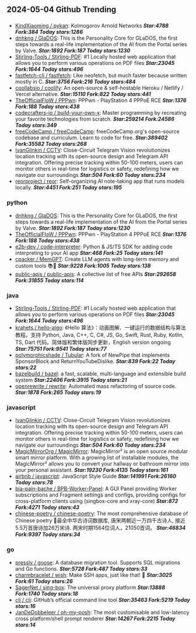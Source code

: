 ## 2024-05-04 Github Trending

### 
* [KindXiaoming / pykan](https://github.com/KindXiaoming/pykan): Kolmogorov Arnold Networks ***Star:4788 Fork:384 Today stars:1286***
* [dnhkng / GlaDOS](https://github.com/dnhkng/GlaDOS): This is the Personality Core for GLaDOS, the first steps towards a real-life implementation of the AI from the Portal series by Valve. ***Star:1892 Fork:187 Today stars:1230***
* [Stirling-Tools / Stirling-PDF](https://github.com/Stirling-Tools/Stirling-PDF): #1 Locally hosted web application that allows you to perform various operations on PDF files ***Star:23045 Fork:1644 Today stars:496***
* [fastfetch-cli / fastfetch](https://github.com/fastfetch-cli/fastfetch): Like neofetch, but much faster because written mostly in C. ***Star:3756 Fork:216 Today stars:484***
* [coollabsio / coolify](https://github.com/coollabsio/coolify): An open-source & self-hostable Heroku / Netlify / Vercel alternative. ***Star:15110 Fork:822 Today stars:441***
* [TheOfficialFloW / PPPwn](https://github.com/TheOfficialFloW/PPPwn): PPPwn - PlayStation 4 PPPoE RCE ***Star:1376 Fork:188 Today stars:438***
* [codecrafters-io / build-your-own-x](https://github.com/codecrafters-io/build-your-own-x): Master programming by recreating your favorite technologies from scratch. ***Star:259214 Fork:24586 Today stars:349***
* [freeCodeCamp / freeCodeCamp](https://github.com/freeCodeCamp/freeCodeCamp): freeCodeCamp.org's open-source codebase and curriculum. Learn to code for free. ***Star:389402 Fork:35582 Today stars:268***
* [IvanGlinkin / CCTV](https://github.com/IvanGlinkin/CCTV): Close-Circuit Telegram Vision revolutionizes location tracking with its open-source design and Telegram API integration. Offering precise tracking within 50-100 meters, users can monitor others in real-time for logistics or safety, redefining how we navigate our surroundings ***Star:504 Fork:60 Today stars:234***
* [reorproject / reor](https://github.com/reorproject/reor): Self-organizing AI note-taking app that runs models locally. ***Star:4451 Fork:251 Today stars:195***

### python
* [dnhkng / GlaDOS](https://github.com/dnhkng/GlaDOS): This is the Personality Core for GLaDOS, the first steps towards a real-life implementation of the AI from the Portal series by Valve. ***Star:1892 Fork:187 Today stars:1230***
* [TheOfficialFloW / PPPwn](https://github.com/TheOfficialFloW/PPPwn): PPPwn - PlayStation 4 PPPoE RCE ***Star:1376 Fork:188 Today stars:438***
* [e2b-dev / code-interpreter](https://github.com/e2b-dev/code-interpreter): Python & JS/TS SDK for adding code interpreting to your AI app ***Star:468 Fork:25 Today stars:141***
* [cpacker / MemGPT](https://github.com/cpacker/MemGPT): Create LLM agents with long-term memory and custom tools 📚🦙 ***Star:9228 Fork:1005 Today stars:138***
* [public-apis / public-apis](https://github.com/public-apis/public-apis): A collective list of free APIs ***Star:292658 Fork:31855 Today stars:114***

### java
* [Stirling-Tools / Stirling-PDF](https://github.com/Stirling-Tools/Stirling-PDF): #1 Locally hosted web application that allows you to perform various operations on PDF files ***Star:23045 Fork:1644 Today stars:496***
* [krahets / hello-algo](https://github.com/krahets/hello-algo): 《Hello 算法》：动画图解、一键运行的数据结构与算法教程。支持 Python, Java, C++, C, C#, JS, Go, Swift, Rust, Ruby, Kotlin, TS, Dart 代码。简体版和繁体版同步更新，English version ongoing ***Star:75751 Fork:9541 Today stars:77***
* [polymorphicshade / Tubular](https://github.com/polymorphicshade/Tubular): A fork of NewPipe that implements SponsorBlock and ReturnYouTubeDislike. ***Star:839 Fork:22 Today stars:22***
* [bazelbuild / bazel](https://github.com/bazelbuild/bazel): a fast, scalable, multi-language and extensible build system ***Star:22406 Fork:3915 Today stars:21***
* [openrewrite / rewrite](https://github.com/openrewrite/rewrite): Automated mass refactoring of source code. ***Star:1878 Fork:265 Today stars:19***

### javascript
* [IvanGlinkin / CCTV](https://github.com/IvanGlinkin/CCTV): Close-Circuit Telegram Vision revolutionizes location tracking with its open-source design and Telegram API integration. Offering precise tracking within 50-100 meters, users can monitor others in real-time for logistics or safety, redefining how we navigate our surroundings ***Star:504 Fork:60 Today stars:234***
* [MagicMirrorOrg / MagicMirror](https://github.com/MagicMirrorOrg/MagicMirror): MagicMirror² is an open source modular smart mirror platform. With a growing list of installable modules, the MagicMirror² allows you to convert your hallway or bathroom mirror into your personal assistant. ***Star:19230 Fork:4135 Today stars:161***
* [airbnb / javascript](https://github.com/airbnb/javascript): JavaScript Style Guide ***Star:141991 Fork:26160 Today stars:78***
* [bia-pain-bache / BPB-Worker-Panel](https://github.com/bia-pain-bache/BPB-Worker-Panel): A GUI Panel providing Worker subscriptions and Fragment settings and configs, providing configs for cross-platform clients using (singbox-core and xray-core) ***Star:872 Fork:4271 Today stars:43***
* [chinese-poetry / chinese-poetry](https://github.com/chinese-poetry/chinese-poetry): The most comprehensive database of Chinese poetry 🧶最全中华古诗词数据库, 唐宋两朝近一万四千古诗人, 接近5.5万首唐诗加26万宋诗. 两宋时期1564位词人，21050首词。 ***Star:46834 Fork:9397 Today stars:34***

### go
* [pressly / goose](https://github.com/pressly/goose): A database migration tool. Supports SQL migrations and Go functions. ***Star:5728 Fork:487 Today stars:33***
* [charmbracelet / wish](https://github.com/charmbracelet/wish): Make SSH apps, just like that! 💫 ***Star:3025 Fork:61 Today stars:26***
* [SagerNet / sing-box](https://github.com/SagerNet/sing-box): The universal proxy platform ***Star:13888 Fork:1740 Today stars:18***
* [cli / cli](https://github.com/cli/cli): GitHub’s official command line tool ***Star:35463 Fork:5219 Today stars:16***
* [JanDeDobbeleer / oh-my-posh](https://github.com/JanDeDobbeleer/oh-my-posh): The most customisable and low-latency cross platform/shell prompt renderer ***Star:14267 Fork:2215 Today stars:14***
